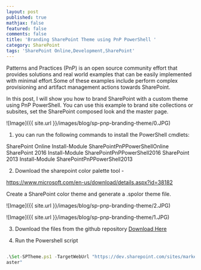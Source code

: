```yaml
---
layout: post
published: true
mathjax: false
featured: false
comments: false
title: 'Branding SharePoint Theme using PnP PowerShell '
category: SharePoint
tags: 'SharePoint Online,Development,SharePoint'
---
```

Patterns and Practices (PnP) is an open source community effort that provides solutions and real world examples that can be easily implemented with minimal effort.Some of these examples include perform complex provisioning and artifact management actions towards SharePoint.

In this post, I will show you how to brand SharePoint with a custom theme using PnP PowerShell. You can use this example to brand site collections or subsites, set the SharePoint composed look and the master page.

![Image]({{ site.url }}/images/blog/sp-pnp-branding-theme/0.JPG)


1) you can run the following commands to install the PowerShell cmdlets:

SharePoint Online	Install-Module SharePointPnPPowerShellOnline
SharePoint 2016	Install-Module SharePointPnPPowerShell2016
SharePoint 2013	Install-Module SharePointPnPPowerShell2013


2) Download the sharepoint color palette tool -

https://www.microsoft.com/en-us/download/details.aspx?id=38182

Create a SharePoint color theme and generate a .spolor theme file.

![Image]({{ site.url }}/images/blog/sp-pnp-branding-theme/2.JPG)

![Image]({{ site.url }}/images/blog/sp-pnp-branding-theme/1.JPG)

3) Download the files from the github repository
<a href="https://github.com/ldsouza/Pnp-SharePoint-Branding/tree/master/Set%20SharePoint%20Theme">Download Here</a>

4) Run the Powershell script

```javascript

.\Set-SPTheme.ps1 -TargetWebUrl "https://dev.sharepoint.com/sites/marketing" -MasterUrl "seattle.m
aster"

```
